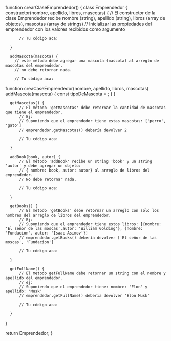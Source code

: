 function crearClaseEmprendedor() {
  class Emprendedor {
      constructor(nombre, apellido, libros, mascotas) {
          // El constructor de la clase Emprendedor recibe nombre (string), apellido (string), libros (array de objetos), mascotas (array de strings)
          // Inicializar las propiedades del emprendedor con los valores recibidos como argumento

          // Tu código aca:
        
      }

      addMascota(mascota) {
        // este método debe agregar una mascota (mascota) al arreglo de mascotas del emprendedor.
        // no debe retornar nada.

        // Tu código aca:
function creaCaseEmprendedor(nombre, apellido, libros, mascotas)
        addMascota(mascota) {
          const tipoDeMascota = ;
          }
      }

      getMascotas() {
          // El método 'getMascotas' debe retornar la cantidad de mascotas que tiene el emprendedor.
          // Ej:
          // Suponiendo que el emprendedor tiene estas mascotas: ['perro', 'gato']
          // emprendedor.getMascotas() debería devolver 2

          // Tu código aca:

      }

      addBook(book, autor) {
          // El método 'addBook' recibe un string 'book' y un string 'autor' y debe agregar un objeto:
          // { nombre: book, autor: autor} al arreglo de libros del emprendedor.
          // No debe retornar nada.

          // Tu código aca:

      }

      getBooks() {
          // El método 'getBooks' debe retornar un arreglo con sólo los nombres del arreglo de libros del emprendedor.
          // Ej:
          // Suponiendo que el emprendedor tiene estos libros: [{nombre: 'El señor de las moscas',autor: 'William Golding'}, {nombre: 'Fundacion', autor: 'Isaac Asimov'}]
          // emprendedor.getBooks() debería devolver ['El señor de las moscas', 'Fundacion']

          // Tu código aca:

      }

      getFullName() {
          // El metodo getFullName debe retornar un string con el nombre y apellido del emprendedor.
          // ej:
          // Suponiendo que el emprendedor tiene: nombre: 'Elon' y apellido: 'Musk'
          // emprendedor.getFullName() deberia devolver 'Elon Musk'

          // Tu código aca:

      }
  }

  return Emprendedor;
}
